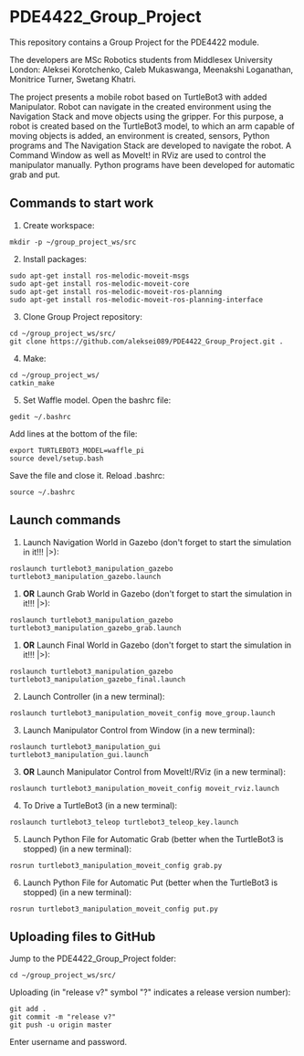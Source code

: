 # PDE4422_Group_Project
This repository contains a Group Project for the PDE4422 module.

The developers are MSc Robotics students from Middlesex University London: Aleksei Korotchenko, Caleb Mukaswanga, Meenakshi Loganathan, Monitrice Turner, Swetang Khatri.

The project presents a mobile robot based on TurtleBot3 with added Manipulator. Robot can navigate in the created environment using the Navigation Stack and move objects using the gripper. For this purpose, a robot is created based on the TurtleBot3 model, to which an arm capable of moving objects is added, an environment is created, sensors, Python programs and The Navigation Stack are developed to navigate the robot. A Command Window as well as MoveIt! in RViz are used to control the manipulator manually. Python programs have been developed for automatic grab and put.

## Commands to start work
1. Create workspace:
```
mkdir -p ~/group_project_ws/src
```
2. Install packages:
```
sudo apt-get install ros-melodic-moveit-msgs
sudo apt-get install ros-melodic-moveit-core
sudo apt-get install ros-melodic-moveit-ros-planning
sudo apt-get install ros-melodic-moveit-ros-planning-interface
```
3. Clone Group Project repository:
```
cd ~/group_project_ws/src/
git clone https://github.com/aleksei089/PDE4422_Group_Project.git .
```
4. Make:
```
cd ~/group_project_ws/
catkin_make
```
5. Set Waffle model. Open the bashrc file:
```
gedit ~/.bashrc
```
Add lines at the bottom of the file:
```
export TURTLEBOT3_MODEL=waffle_pi
source devel/setup.bash
```
Save the file and close it. Reload .bashrc:
```
source ~/.bashrc
```
## Launch commands
1. Launch Navigation World in Gazebo (don't forget to start the simulation in it!!! |>):
```
roslaunch turtlebot3_manipulation_gazebo turtlebot3_manipulation_gazebo.launch
```
1. **OR** Launch Grab World in Gazebo (don't forget to start the simulation in it!!! |>):
```
roslaunch turtlebot3_manipulation_gazebo turtlebot3_manipulation_gazebo_grab.launch
```
1. **OR** Launch Final World in Gazebo (don't forget to start the simulation in it!!! |>):
```
roslaunch turtlebot3_manipulation_gazebo turtlebot3_manipulation_gazebo_final.launch
```
2. Launch Controller (in a new terminal):
```
roslaunch turtlebot3_manipulation_moveit_config move_group.launch
```
3. Launch Manipulator Control from Window (in a new terminal):
```
roslaunch turtlebot3_manipulation_gui turtlebot3_manipulation_gui.launch
```
3. **OR** Launch Manipulator Control from MoveIt!/RViz (in a new terminal):
```
roslaunch turtlebot3_manipulation_moveit_config moveit_rviz.launch
```
4. To Drive a TurtleBot3 (in a new terminal):
```
roslaunch turtlebot3_teleop turtlebot3_teleop_key.launch
```
5. Launch Python File for Automatic Grab (better when the TurtleBot3 is stopped) (in a new terminal):
```
rosrun turtlebot3_manipulation_moveit_config grab.py
```
6. Launch Python File for Automatic Put (better when the TurtleBot3 is stopped) (in a new terminal):
```
rosrun turtlebot3_manipulation_moveit_config put.py
```
## Uploading files to GitHub
Jump to the PDE4422_Group_Project folder:
```
cd ~/group_project_ws/src/
```
Uploading (in "release v?" symbol "?" indicates a release version number):
```
git add .
git commit -m "release v?"
git push -u origin master
```
Enter username and password.
